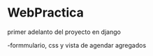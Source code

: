 # WebPractica
primer adelanto del proyecto en django 

-formmulario, css y vista de agendar agregados 
